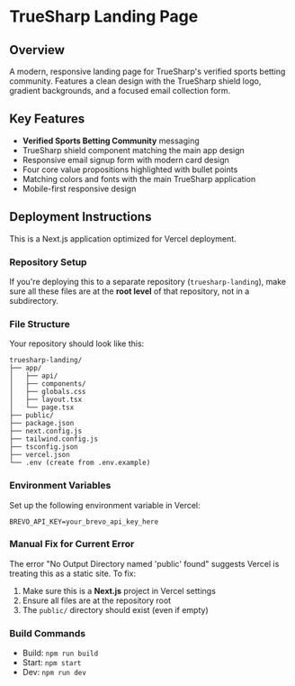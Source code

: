 # TrueSharp Landing Page

## Overview

A modern, responsive landing page for TrueSharp's verified sports betting community. Features a
clean design with the TrueSharp shield logo, gradient backgrounds, and a focused email collection
form.

## Key Features

- **Verified Sports Betting Community** messaging
- TrueSharp shield component matching the main app design
- Responsive email signup form with modern card design
- Four core value propositions highlighted with bullet points
- Matching colors and fonts with the main TrueSharp application
- Mobile-first responsive design

## Deployment Instructions

This is a Next.js application optimized for Vercel deployment.

### Repository Setup

If you're deploying this to a separate repository (`truesharp-landing`), make sure all these files
are at the **root level** of that repository, not in a subdirectory.

### File Structure

Your repository should look like this:

```
truesharp-landing/
├── app/
│   ├── api/
│   ├── components/
│   ├── globals.css
│   ├── layout.tsx
│   └── page.tsx
├── public/
├── package.json
├── next.config.js
├── tailwind.config.js
├── tsconfig.json
├── vercel.json
└── .env (create from .env.example)
```

### Environment Variables

Set up the following environment variable in Vercel:

```
BREVO_API_KEY=your_brevo_api_key_here
```

### Manual Fix for Current Error

The error "No Output Directory named 'public' found" suggests Vercel is treating this as a static
site. To fix:

1. Make sure this is a **Next.js** project in Vercel settings
2. Ensure all files are at the repository root
3. The `public/` directory should exist (even if empty)

### Build Commands

- Build: `npm run build`
- Start: `npm start`
- Dev: `npm run dev`
